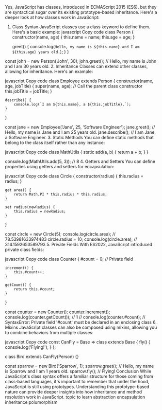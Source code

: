Yes, JavaScript has classes, introduced in ECMAScript 2015 (ES6), but they are syntactical sugar over its existing prototype-based inheritance. Here's a deeper look at how classes work in JavaScript:

1. Class Syntax
JavaScript classes use a class keyword to define them. Here's a basic example:
javascript
Copy code
class Person {
    constructor(name, age) {
        this.name = name;
        this.age = age;
    }

    greet() {
        console.log(`Hello, my name is ${this.name} and I am ${this.age} years old.`);
    }
}

const john = new Person('John', 30);
john.greet(); // Hello, my name is John and I am 30 years old.
2. Inheritance
Classes can extend other classes, allowing for inheritance. Here's an example:

javascript
Copy code
class Employee extends Person {
    constructor(name, age, jobTitle) {
        super(name, age); // Call the parent class constructor
        this.jobTitle = jobTitle;
    }

    describe() {
        console.log(`I am ${this.name}, a ${this.jobTitle}.`);
    }
}

const jane = new Employee('Jane', 25, 'Software Engineer');
jane.greet(); // Hello, my name is Jane and I am 25 years old.
jane.describe(); // I am Jane, a Software Engineer.
3. Static Methods
You can define static methods that belong to the class itself rather than any instance:

javascript
Copy code
class MathUtils {
    static add(a, b) {
        return a + b;
    }
}

console.log(MathUtils.add(5, 3)); // 8
4. Getters and Setters
You can define properties using getters and setters for encapsulation:

javascript
Copy code
class Circle {
    constructor(radius) {
        this.radius = radius;
    }

    get area() {
        return Math.PI * this.radius * this.radius;
    }

    set radius(newRadius) {
        this.radius = newRadius;
    }
}

const circle = new Circle(5);
console.log(circle.area); // 78.53981633974483
circle.radius = 10;
console.log(circle.area); // 314.1592653589793
5. Private Fields
With ES2022, JavaScript introduced private class fields:

javascript
Copy code
class Counter {
    #count = 0; // Private field

    increment() {
        this.#count++;
    }

    getCount() {
        return this.#count;
    }
}

const counter = new Counter();
counter.increment();
console.log(counter.getCount()); // 1
// console.log(counter.#count); // SyntaxError: Private field '#count' must be declared in an enclosing class
6. Mixins
JavaScript classes can also be composed using mixins, allowing you to combine behaviors from multiple classes:

javascript
Copy code
const CanFly = Base => class extends Base {
    fly() {
        console.log('Flying!');
    }
};

class Bird extends CanFly(Person) {}

const sparrow = new Bird('Sparrow', 1);
sparrow.greet(); // Hello, my name is Sparrow and I am 1 years old.
sparrow.fly(); // Flying!
Conclusion
While JavaScript's class syntax offers a familiar structure for those coming from class-based languages, it's important to remember that under the hood, JavaScript is still using prototypes. Understanding this prototype-based nature can provide deeper insights into how inheritance and method resolution work in JavaScript.
topic to learn
abstraction
encapsulation
inheritance
polumorphism


